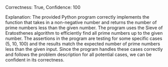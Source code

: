 Correctness: True, Confidence: 100

Explanation: The provided Python program correctly implements the function that takes in a non-negative number and returns the number of prime numbers less than the given number. The program uses the Sieve of Eratosthenes algorithm to efficiently find all prime numbers up to the given number. The assertions in the program are testing for some specific cases (5, 10, 100) and the results match the expected number of prime numbers less than the given input. Since the program handles these cases correctly and follows the problem description for all potential cases, we can be confident in its correctness.